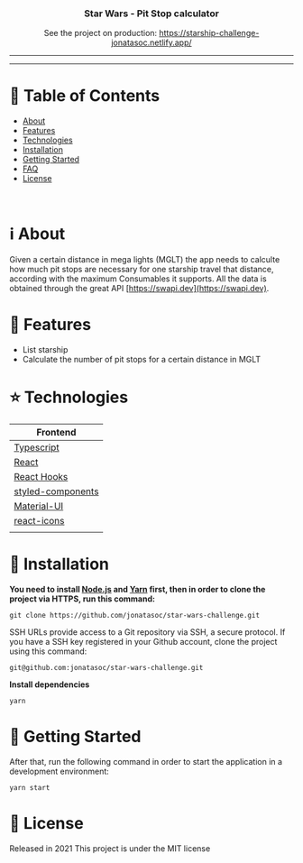 <h3 align="center">
   Star Wars - Pit Stop calculator
</h3>

<p align="center">
   See the project on production:
   <a href="https://starship-challenge-jonatasoc.netlify.app/" rel="noopener noreferrer" target='_blank'>https://starship-challenge-jonatasoc.netlify.app/</a>
</p>

---

<!-- <p align="center">
   <img src="docs/list.png" width="auto"/>
</p>
<p align="center">
   <img src="docs/see_contact.png" width="auto"/>
</p>
<p align="center">
   <img src="docs/edit.png" width="auto"/>
</p>
<p align="center">
   <img src="docs/delete-alert.png" width="auto"/>
</p>
<p align="center">
   <img src="docs/confirmation-delete.png" width="auto"/>
</p> -->

---

# :pushpin: Table of Contents

- [About](#information_source-about)
- [Features](#rocket-features)
- [Technologies](#star-technologies)
- [Installation](#construction_worker-installation)
- [Getting Started](#runner-getting-started)
- [FAQ](#postbox-faq)
- [License](#closed_book-license)

<br />

# :information_source: About

Given a certain distance in mega lights (MGLT) the app needs to calculte how much pit stops are necessary for one starship travel that distance, according with the maximum Consumables it supports. All the data is obtained through the great API [https://swapi.dev](https://swapi.dev).

# :rocket: Features

- List starship
- Calculate the number of pit stops for a certain distance in MGLT

# :star: Technologies

| Frontend                                                           |
| ---------------------------------------------------------          |
| [Typescript](https://www.typescriptlang.org/)                      |
| [React](https://reactjs.org/)                                      |
| [React Hooks](https://reactjs.org/)                                |
| [styled-components](https://styled-components.com/)                |
| [Material-UI](https://material-ui.com/)                            |
| [react-icons](https://react-icons.github.io/react-icons/)          |
|                                                                    |

# :construction_worker: Installation

**You need to install [Node.js](https://nodejs.org/en/download/) and [Yarn](https://yarnpkg.com/) first, then in order to clone the project via HTTPS, run this command:**

`git clone https://github.com/jonatasoc/star-wars-challenge.git`

SSH URLs provide access to a Git repository via SSH, a secure protocol. If you have a SSH key registered in your Github account, clone the project using this command:

`git@github.com:jonatasoc/star-wars-challenge.git`

**Install dependencies**

`yarn`

# :runner: Getting Started

After that, run the following command in order to start the application in a development environment:

`yarn start`

# :closed_book: License

Released in 2021
This project is under the MIT license
